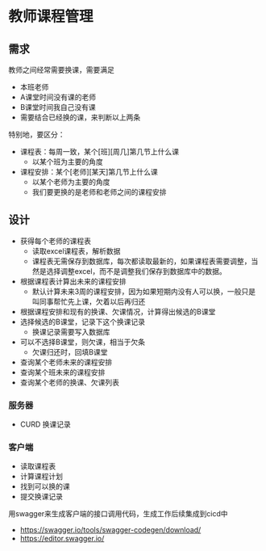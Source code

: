 # 教师课程管理

## 需求
教师之间经常需要换课，需要满足
- 本班老师
- A课堂时间没有课的老师
- B课堂时间我自己没有课
- 需要结合已经换的课，来判断以上两条

特别地，要区分：
- 课程表：每周一致，某个[班][周几]第几节上什么课
    - 以某个班为主要的角度
- 课程安排：某个[老师][某天]第几节上什么课
    - 以某个老师为主要的角度
    - 我们要更换的是老师和老师之间的课程安排

## 设计
- 获得每个老师的课程表
    - 读取excel课程表，解析数据
    - 课程表无需保存到数据库，每次都读取最新的，如果课程表需要调整，当然是选择调整excel，而不是调整我们保存到数据库中的数据。
- 根据课程表计算出未来的课程安排
    - 默认计算未来3周的课程安排，因为如果短期内没有人可以换，一般只是叫同事帮忙先上课，欠着以后再归还
- 根据课程安排和现有的换课、欠课情况，计算得出候选的B课堂
- 选择候选的B课堂，记录下这个换课记录
    - 换课记录需要写入数据库
- 可以不选择B课堂，则欠课，相当于欠条
    - 欠课归还时，回填B课堂
- 查询某个老师未来的课程安排
- 查询某个班未来的课程安排
- 查询某个老师的换课、欠课列表

### 服务器

- CURD 换课记录

### 客户端

- 读取课程表
- 计算课程计划
- 找到可以换的课
- 提交换课记录

用swagger来生成客户端的接口调用代码，生成工作后续集成到cicd中
- https://swagger.io/tools/swagger-codegen/download/
- https://editor.swagger.io/